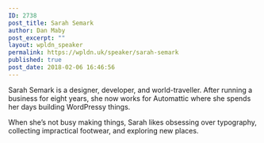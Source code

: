 ```yaml
---
ID: 2738
post_title: Sarah Semark
author: Dan Maby
post_excerpt: ""
layout: wpldn_speaker
permalink: https://wpldn.uk/speaker/sarah-semark
published: true
post_date: 2018-02-06 16:46:56
---
```

Sarah Semark is a designer, developer, and world-traveller. After running a business for eight years, she now works for Automattic where she spends her days building WordPressy things.

When she’s not busy making things, Sarah likes obsessing over typography, collecting impractical footwear, and exploring new places.